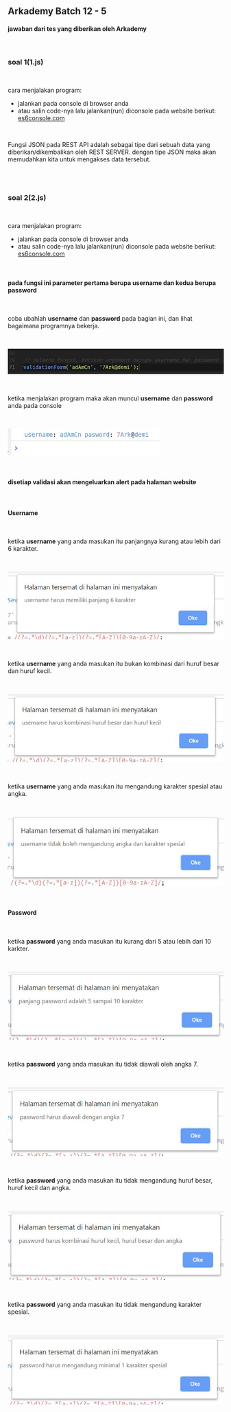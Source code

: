 ## Arkademy Batch 12 - 5
#### jawaban dari tes yang diberikan oleh Arkademy

<br/>

### soal 1(1.js)

<br/>

cara menjalakan program:
* jalankan pada console di browser anda
* atau salin code-nya lalu jalankan(run) diconsole pada website berikut: [es6console.com](https://es6console.com/)

<br/>

Fungsi JSON pada REST API adalah sebagai tipe dari sebuah data yang diberikan/dikembalikan oleh REST SERVER. dengan tipe JSON maka akan memudahkan kita untuk mengakses data tersebut.

<br/>
<br/>

### soal 2(2.js)

<br/>

cara menjalakan program:
* jalankan pada console di browser anda
* atau salin code-nya lalu jalankan(run) diconsole pada website berikut: [es6console.com](https://es6console.com/)

<br/>

#### pada fungsi ini parameter pertama berupa username dan kedua berupa password

<br/>

coba ubahlah **username** dan **password** pada bagian ini, dan lihat bagaimana programnya bekerja.

<br/>

![argument](capture/soal_2-1.JPG)

<br/>

ketika menjalakan program maka akan muncul **username** dan **password** anda pada console

<br/>

![console.log](capture/soal_2-2.JPG)

<br/>

#### disetiap validasi akan mengeluarkan alert pada halaman website

<br/>

#### Username

<br/>

ketika **username** yang anda masukan itu panjangnya kurang atau lebih dari 6 karakter.

<br/>

![6 karakter](capture/soal_2-3.JPG)

<br/>

ketika **username** yang anda masukan itu bukan kombinasi dari huruf besar dan huruf kecil.

<br/>

![huruf besar dan kecil](capture/soal_2-4.JPG)

<br/>

ketika **username** yang anda masukan itu mengandung karakter spesial atau angka.

<br/>

![huruf besar dan kecil](capture/soal_2-5.JPG)

<br/>

#### Password

<br/>

ketika **password** yang anda masukan itu kurang dari 5 atau lebih dari 10 karkter.

<br/>

![5-10 password karakter](capture/soal_2-6.JPG)

<br/>

ketika **password** yang anda masukan itu tidak diawali oleh angka 7.

<br/>

![7 on 0-index](capture/soal_2-7.JPG)

<br/>

ketika **password** yang anda masukan itu tidak mengandung huruf besar, huruf kecil dan angka.

<br/>

![pw huruf besar, huruf kecil dan angka](capture/soal_2-8.JPG)

<br/>

ketika **password** yang anda masukan itu tidak mengandung karakter spesial.

<br/>

![pw karakter spesial](capture/soal_2-9.JPG)

<br/>